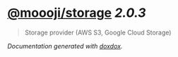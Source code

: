# [@moooji/storage](https://github.com/moooji/storage) *2.0.3*

> Storage provider (AWS S3, Google Cloud Storage)


*Documentation generated with [doxdox](https://github.com/neogeek/doxdox).*
